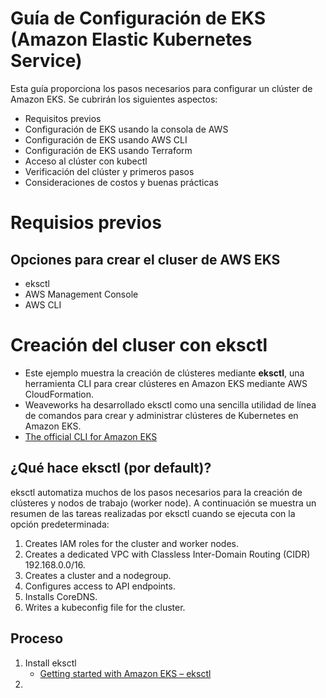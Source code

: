 # Guía de Configuración de EKS (Amazon Elastic Kubernetes Service)
Esta guía proporciona los pasos necesarios para configurar un clúster de Amazon EKS. Se cubrirán los siguientes aspectos:
- Requisitos previos
- Configuración de EKS usando la consola de AWS
- Configuración de EKS usando AWS CLI
- Configuración de EKS usando Terraform
- Acceso al clúster con kubectl
- Verificación del clúster y primeros pasos
- Consideraciones de costos y buenas prácticas

# Requisios previos
## Opciones para crear el cluser de AWS EKS
- eksctl
- AWS Management Console
- AWS CLI

# Creación del cluser con eksctl
- Este ejemplo muestra la creación de clústeres mediante **eksctl**, una herramienta CLI para crear clústeres en Amazon EKS mediante AWS CloudFormation. 
- Weaveworks ha desarrollado eksctl como una sencilla utilidad de línea de comandos para crear y administrar clústeres de Kubernetes en Amazon EKS.
- [The official CLI for Amazon EKS](https://eksctl.io)
## ¿Qué hace eksctl (por default)?
eksctl automatiza muchos de los pasos necesarios para la creación de clústeres y nodos de trabajo (worker node). A continuación se muestra un resumen de las tareas realizadas por eksctl cuando se ejecuta con la opción predeterminada:
1. Creates IAM roles for the cluster and worker nodes.
2. Creates a dedicated VPC with Classless Inter-Domain Routing (CIDR) 192.168.0.0/16.
3. Creates a cluster and a nodegroup.
4. Configures access to API endpoints.
5. Installs CoreDNS.
6. Writes a kubeconfig file for the cluster.
## Proceso
1. Install eksctl
    - [Getting started with Amazon EKS – eksctl](https://docs.aws.amazon.com/eks/latest/userguide/getting-started-eksctl.html)
2. 